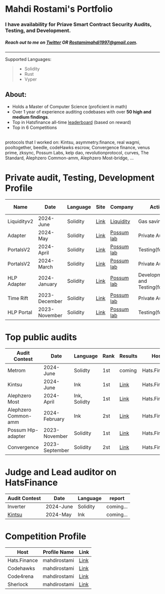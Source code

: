 # Mahdi Rostami's Portfolio
### I have availability for Priave Smart Contract Security Audits, Testing, and Development. 
##### Reach out to me on [Twitter](https://twitter.com/0xmahdirostami) OR Rostamimahdi1997@gmail.com.

***
Supported Languages: 
> - Solidity
> - Rust
> - Vyper

## About: 
- Holds a Master of Computer Science (proficient in math)
- Over 1 year of experience auditing codebases with over **50 high and medium findings**.
- Top in Hatsfinance all-time [leaderboard](https://app.hats.finance/leaderboard) (based on reward)
- Top in 6 Competitions

<br>
protocols that I worked on: Kintsu, asymmetry.finance, real wagmi, pooltogether, beedle, codeHawks escrow, Convergence finance, venus prime, zksync, Possum Labs, kelp dao, revolutionprotocol, curves, The Standard, Alephzero Common-amm, Alephzero Most-bridge, ...


# <a name="Private"></a>Private audit, Testing, Development Profile

| Name       | Date          | Language | Site                                    | Company                                   | Action                            | GitHub Link                                             |
| ---------- | ------------- | -------- | --------------------------------------- | ----------------------------------------- | --------------------------------- | ------------------------------------------------------- |
| Liquidityv2| 2024-June     | Solidity | [Link](https://www.liquity.org/)        | [Liquidity](https://www.liquity.org/)     | Gas saving                        | Private                                                 |
| Adapter    | 2024-May      | Solidity | [Link](https://portals.possumlabs.io/)  | [Possum lab](https://www.possumlabs.io/)  | Private Audit                     | [Link](https://github.com/PossumLabsCrypto/Adapters)    |
| PortalsV2  | 2024-April    | Solidity | [Link](https://portals.possumlabs.io/)  | [Possum lab](https://www.possumlabs.io/)  | Testing(foundry)                  | [Link](https://github.com/PossumLabsCrypto/PortalsV2/blob/main/test/PortalV2MultiAssetTest.t.sol)|
| PortalsV2  | 2024-March    | Solidity | [Link](https://portals.possumlabs.io/)  | [Possum lab](https://www.possumlabs.io/)  | Private Audit                     | [Link](https://github.com/PossumLabsCrypto/PortalsV2/tree/main)|
| HLP Adapter| 2024-January  | Solidity | [Link](https://portals.possumlabs.io/)  | [Possum lab](https://www.possumlabs.io/)  | Development and Testing(foundry)  | [Link](https://github.com/0xmahdirostami/Adapters)|
| Time Rift  | 2023-December | Solidity | [Link](https://timerift.possumlabs.io/) | [Possum lab](https://www.possumlabs.io/)  | Private Audit                     | [Link](https://github.com/0xmahdirostami/audits/tree/main/Private-audit/Time%20Rift/report.pdf)| 
| HLP Portal | 2023-November | Solidity | [Link](https://portals.possumlabs.io/)  | [Possum lab](https://www.possumlabs.io/)  | Testing(foundry)                  | [Link](https://github.com/PossumLabsCrypto/Portals/blob/main/test/V1/PortalUnit.t.sol)| 

# <a name="Top"></a>Top public audits

| Audit Contest        | Date            | Language     | Rank | Results                                                                                                                              | Host         | 
| -------------------- | --------------- | ------------ | ---- | ------------------------------------------------------------------------------------------------------------------------------------ | ------------ |
| Metrom               |  2024-June      | Solidty      | 1st  | coming                                                                                                                               | Hats.Finance |
| Kintsu               |  2024-June      | Ink          | 1st  | [Link](https://app.hats.finance/audit-competitions/kintsu-0x7d70f9442af3a9a0a734fa6a1b4857f25518e9d2/leaderboard)                    | Hats.Finance |
| Alephzero Most       |  2024-April     | Ink, Solidty | 1st  | [Link](https://app.hats.finance/audit-competitions/most-aleph-zero-bridge-0xab7c1d45ae21e7133574746b2985c58e0ae2e61d/leaderboard)    | Hats.Finance |
| Alephzero Common-amm |  2024-February  | Ink          | 2st  | [Link](https://app.hats.finance/audit-competitions/alephzeroamm-0x0d88a9ece90994ecb3ba704730819d71c139f60f/leaderboard)              | Hats.Finance |
| Possum Hlp-adapter   |  2023-November  | Solidity     | 1st  | [Link](https://app.hats.finance/audit-competitions/possum-labs-portals-0xed8965d49b8aeca763447d56e6da7f4e0506b2d3/leaderboard)       | Hats.Finance |
| Convergence          |  2023-September | Solidity     | 2st  | [Link](https://app.hats.finance/audit-competitions/convergence-finance-0x0e410e7af8e70fc5bffcdbfbdf1673ee7b3d0777/leaderboard)       | Hats.Finance |

# <a name="Top"></a>Judge and Lead auditor on HatsFinance

| Audit Contest                                                                                                                 | Date            | Language     | report                                                                                                                                  |
| ----------------------------------------------------------------------------------------------------------------------------- | --------------- | ------------ | --------------------------------------------------------------------------------------------------------------------------------------- | 
| Inverter                                                                                                                      |  2024-June      | Solidity     | coming...                                                                                                                               |
| [Kintsu](https://app.hats.finance/audit-competitions/kintsu-0x7d70f9442af3a9a0a734fa6a1b4857f25518e9d2/rewards)               |  2024-May       | Ink          | coming...                                                                                                                               |


# <a name="Competition"></a>Competition Profile

| Host          | Profile Name  | Link                                                                |  
| ------------- | ------------- | ------------------------------------------------------------------- |
| Hats.Finance  |  mahdirostami | [Link](https://app.hats.finance/profile/mahdirostami)               |
| Codehawks     |  mahdirostami | [Link](https://www.codehawks.com/profile/clk52jmr9000el008w4z3a043) | 
| Code4rena     |  mahdirostami | [Link](https://code4rena.com/@mahdirostami)                         | 
| Sherlock      |  mahdirostami | [Link](https://audits.sherlock.xyz/watson/mahdiRostami)             |

